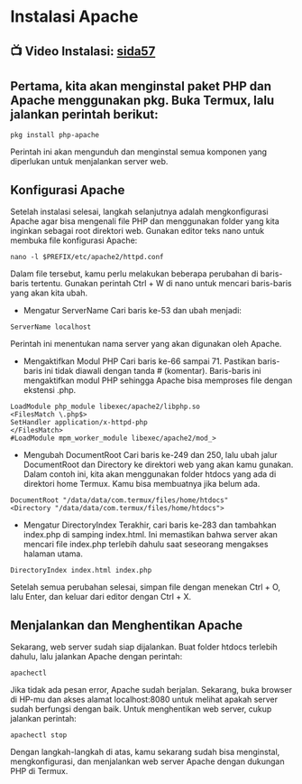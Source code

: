 # Instalasi Apache
## 📺 Video Instalasi: [sida57](https://www.youtube.com/@sida57)
## Pertama, kita akan menginstal paket PHP dan Apache menggunakan pkg. Buka Termux, lalu jalankan perintah berikut:
~~~
pkg install php-apache
~~~
Perintah ini akan mengunduh dan menginstal semua komponen yang diperlukan untuk menjalankan server web.

## Konfigurasi Apache

Setelah instalasi selesai, langkah selanjutnya adalah mengkonfigurasi Apache agar bisa mengenali file PHP dan menggunakan folder yang kita inginkan sebagai root direktori web. Gunakan editor teks nano untuk membuka file konfigurasi Apache:
~~~
nano -l $PREFIX/etc/apache2/httpd.conf
~~~
Dalam file tersebut, kamu perlu melakukan beberapa perubahan di baris-baris tertentu. Gunakan perintah Ctrl + W di nano untuk mencari baris-baris yang akan kita ubah.
- Mengatur ServerName
Cari baris ke-53 dan ubah menjadi:
~~~
ServerName localhost
~~~
Perintah ini menentukan nama server yang akan digunakan oleh Apache.
- Mengaktifkan Modul PHP
Cari baris ke-66 sampai 71. Pastikan baris-baris ini tidak diawali dengan tanda # (komentar). Baris-baris ini mengaktifkan modul PHP sehingga Apache bisa memproses file dengan ekstensi .php.
~~~
LoadModule php_module libexec/apache2/libphp.so
<FilesMatch \.php$>
SetHandler application/x-httpd-php
</FilesMatch>
#LoadModule mpm_worker_module libexec/apache2/mod_>
~~~
- Mengubah DocumentRoot
Cari baris ke-249 dan 250, lalu ubah jalur DocumentRoot dan Directory ke direktori web yang akan kamu gunakan. Dalam contoh ini, kita akan menggunakan folder htdocs yang ada di direktori home Termux. Kamu bisa membuatnya jika belum ada.
~~~
DocumentRoot "/data/data/com.termux/files/home/htdocs"
<Directory "/data/data/com.termux/files/home/htdocs">
~~~
- Mengatur DirectoryIndex
Terakhir, cari baris ke-283 dan tambahkan index.php di samping index.html. Ini memastikan bahwa server akan mencari file index.php terlebih dahulu saat seseorang mengakses halaman utama.
~~~
DirectoryIndex index.html index.php
~~~
Setelah semua perubahan selesai, simpan file dengan menekan Ctrl + O, lalu Enter, dan keluar dari editor dengan Ctrl + X.
## Menjalankan dan Menghentikan Apache
Sekarang, web server sudah siap dijalankan. Buat folder htdocs terlebih dahulu, lalu jalankan Apache dengan perintah:
~~~
apachectl
~~~
Jika tidak ada pesan error, Apache sudah berjalan. Sekarang, buka browser di HP-mu dan akses alamat localhost:8080 untuk melihat apakah server sudah berfungsi dengan baik.
Untuk menghentikan web server, cukup jalankan perintah:
~~~
apachectl stop
~~~
Dengan langkah-langkah di atas, kamu sekarang sudah bisa menginstal, mengkonfigurasi, dan menjalankan web server Apache dengan dukungan PHP di Termux.

